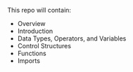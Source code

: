 This repo will contain:

- Overview
- Introduction
- Data Types, Operators, and Variables
- Control Structures
- Functions
- Imports